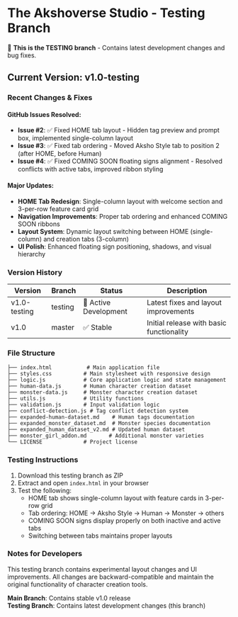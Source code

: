 # The Akshoverse Studio - Testing Branch

🚧 **This is the TESTING branch** - Contains latest development changes and bug fixes.

## Current Version: v1.0-testing

### Recent Changes & Fixes

#### GitHub Issues Resolved:
- **Issue #2**: ✅ Fixed HOME tab layout - Hidden tag preview and prompt box, implemented single-column layout
- **Issue #3**: ✅ Fixed tab ordering - Moved Aksho Style tab to position 2 (after HOME, before Human)  
- **Issue #4**: ✅ Fixed COMING SOON floating signs alignment - Resolved conflicts with active tabs, improved ribbon styling

#### Major Updates:
- **HOME Tab Redesign**: Single-column layout with welcome section and 3-per-row feature card grid
- **Navigation Improvements**: Proper tab ordering and enhanced COMING SOON ribbons
- **Layout System**: Dynamic layout switching between HOME (single-column) and creation tabs (3-column)
- **UI Polish**: Enhanced floating sign positioning, shadows, and visual hierarchy

### Version History

| Version | Branch | Status | Description |
|---------|--------|--------|-------------|
| v1.0-testing | testing | 🚧 Active Development | Latest fixes and layout improvements |
| v1.0 | master | ✅ Stable | Initial release with basic functionality |

### File Structure

```
├── index.html           # Main application file
├── styles.css          # Main stylesheet with responsive design
├── logic.js            # Core application logic and state management
├── human-data.js       # Human character creation dataset
├── monster-data.js     # Monster character creation dataset  
├── utils.js            # Utility functions
├── validation.js       # Input validation logic
├── conflict-detection.js # Tag conflict detection system
├── expanded-human-dataset.md    # Human tags documentation
├── expanded_monster_dataset.md  # Monster species documentation
├── expanded_human_dataset_v2.md # Updated human dataset
├── monster_girl_addon.md       # Additional monster varieties
└── LICENSE             # Project license
```

### Testing Instructions

1. Download this testing branch as ZIP
2. Extract and open `index.html` in your browser
3. Test the following:
   - HOME tab shows single-column layout with feature cards in 3-per-row grid
   - Tab ordering: HOME → Aksho Style → Human → Monster → others
   - COMING SOON signs display properly on both inactive and active tabs
   - Switching between tabs maintains proper layouts

### Notes for Developers

This testing branch contains experimental layout changes and UI improvements. All changes are backward-compatible and maintain the original functionality of character creation tools.

**Main Branch**: Contains stable v1.0 release  
**Testing Branch**: Contains latest development changes (this branch)